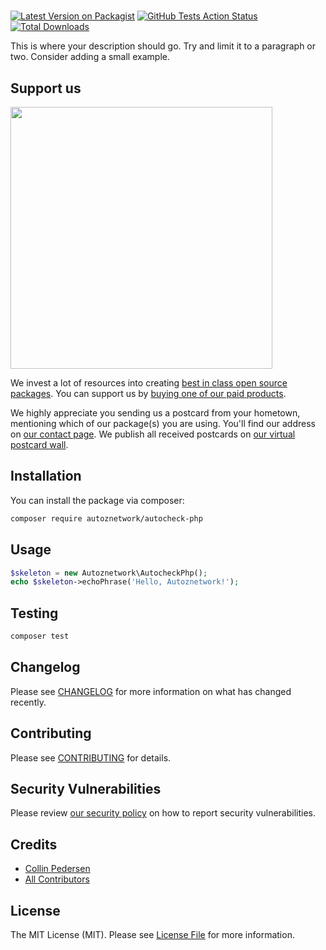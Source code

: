 # 

[![Latest Version on Packagist](https://img.shields.io/packagist/v/autoznetwork/autocheck-php.svg?style=flat-square)](https://packagist.org/packages/autoznetwork/autocheck-php)
[![GitHub Tests Action Status](https://img.shields.io/github/workflow/status/autoznetwork/autocheck-php/run-tests?label=tests)](https://github.com/autoznetwork/autocheck-php/actions?query=workflow%3Arun-tests+branch%3Amaster)
[![Total Downloads](https://img.shields.io/packagist/dt/autoznetwork/autocheck-php.svg?style=flat-square)](https://packagist.org/packages/autoznetwork/autocheck-php)


This is where your description should go. Try and limit it to a paragraph or two. Consider adding a small example.

## Support us

[<img src="https://github-ads.s3.eu-central-1.amazonaws.com/package-skeleton-php.jpg?t=1" width="419px" />](https://spatie.be/github-ad-click/package-skeleton-php)

We invest a lot of resources into creating [best in class open source packages](https://spatie.be/open-source). You can support us by [buying one of our paid products](https://spatie.be/open-source/support-us).

We highly appreciate you sending us a postcard from your hometown, mentioning which of our package(s) you are using. You'll find our address on [our contact page](https://spatie.be/about-us). We publish all received postcards on [our virtual postcard wall](https://spatie.be/open-source/postcards).

## Installation

You can install the package via composer:

```bash
composer require autoznetwork/autocheck-php
```

## Usage

```php
$skeleton = new Autoznetwork\AutocheckPhp();
echo $skeleton->echoPhrase('Hello, Autoznetwork!');
```

## Testing

```bash
composer test
```

## Changelog

Please see [CHANGELOG](CHANGELOG.md) for more information on what has changed recently.

## Contributing

Please see [CONTRIBUTING](.github/CONTRIBUTING.md) for details.

## Security Vulnerabilities

Please review [our security policy](../../security/policy) on how to report security vulnerabilities.

## Credits

- [Collin Pedersen](https://github.com/collinped)
- [All Contributors](../../contributors)

## License

The MIT License (MIT). Please see [License File](LICENSE.md) for more information.

